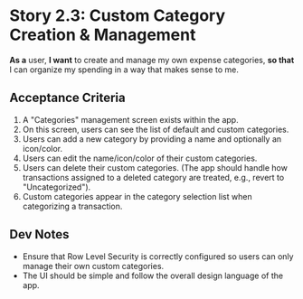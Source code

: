 # Story 2.3: Custom Category Creation & Management

**As a** user,
**I want** to create and manage my own expense categories,
**so that** I can organize my spending in a way that makes sense to me.

## Acceptance Criteria

1.  A "Categories" management screen exists within the app.
2.  On this screen, users can see the list of default and custom categories.
3.  Users can add a new category by providing a name and optionally an icon/color.
4.  Users can edit the name/icon/color of their custom categories.
5.  Users can delete their custom categories. (The app should handle how transactions assigned to a deleted category are treated, e.g., revert to "Uncategorized").
6.  Custom categories appear in the category selection list when categorizing a transaction.

## Dev Notes

*   Ensure that Row Level Security is correctly configured so users can only manage their own custom categories.
*   The UI should be simple and follow the overall design language of the app.
